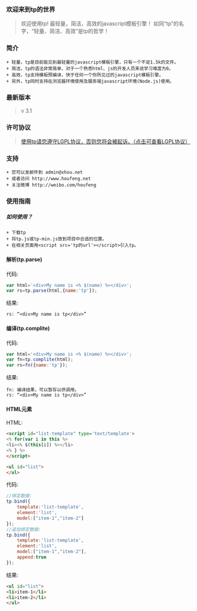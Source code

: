 ### 欢迎来到tp的世界
>欢迎使用tp! 最轻量，简洁，高效的javascript模板引擎！
>如同“tp”的名字，“轻量、简洁、高效”是tp的哲学！

### 简介
```
+ 轻量，tp是目前能见到最轻量的javascript模板引擎，只有一个不足1.5k的文件。
+ 简洁，tp的语法非常简单，对于一个熟悉html、js的开发人员来说学习难度为0。
+ 高效，tp支持模板预编译，快于任何一个你所见过的javascript模板引擎。
+ 另外，tp同时支持在浏览器环境使用及服务端javascript环境(Node.js)使用。
```

### 最新版本
>v 3.1

### 许可协议
>[使用tp请您遵守LGPL协议，否则您将会被起诉。（点击可查看LGPL协议）](http://www.gnu.org/licenses/lgpl.html)


### 支持
```
+ 您可以发邮件到 admin@xhou.net
+ 或者访问 http://www.houfeng.net
+ 关注微博 http://weibo.com/houfeng
```

### 使用指南

##### 如何使用？
```
+ 下载tp
+ 将tp.js或tp-min.js放到项目中合适的位置。
+ 在相关页面用<script src='tp的url'></script>引入tp。
```

#### 解析(tp.parse)
代码:
```javascript
var html='<div>My name is <% $(name) %></div>';
var rs=tp.parse(html,{name:'tp'});
```
结果:
```
rs: “<div>My name is tp</div>”
```

#### 编译(tp.complite)
代码:
```javascript
var html='<div>My name is <% $(name) %></div>';
var fn=tp.complite(html);
var rs=fn({name:'tp'});
```
结果:
```
fn: 编译结果，可以暂存以供调用。
rs: “<div>My name is tp</div>”
```

#### HTML元素
HTML:
```html
<script id="list-template" type='text/template'>
<% for(var i in this %>
<li><% $(this[i]) %></li>
<% } %>
</script>

<ul id="list">
</ul>
```
代码:
```javascript
//绑定数据:
tp.bind({
	template:'list-template',
	element:'list',
	model:["item-1","item-2"]
}); 
//追加绑定数据:
tp.bind({
	template:'list-template',
	element:'list',
	model:["item-1","item-2"],
	append:true
}); 
```

结果:
```html
<ul id="list">
<li>item-1</li>
<li>item-2</li>
</ul>
```